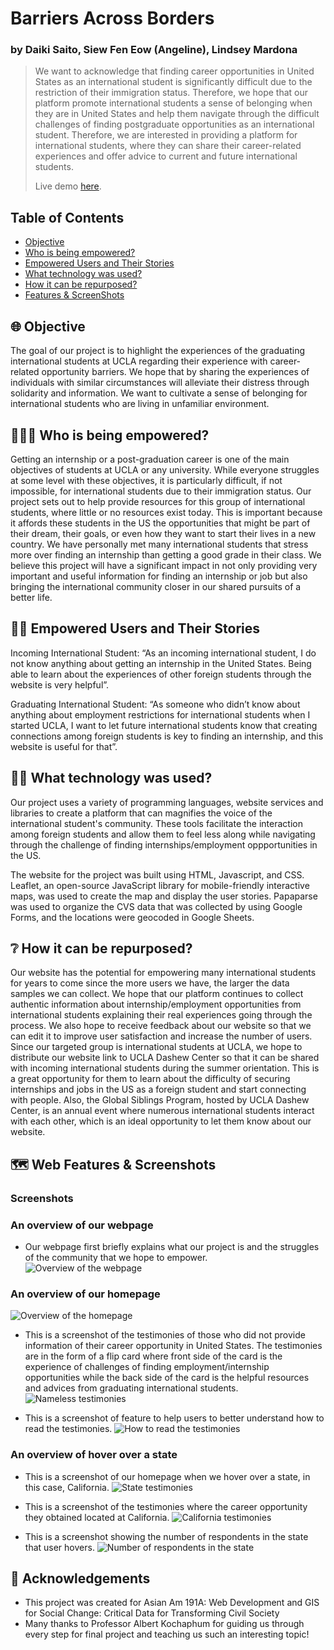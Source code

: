 # Barriers Across Borders
### by Daiki Saito, Siew Fen Eow (Angeline), Lindsey Mardona
> We want to acknowledge that finding career opportunities in United States as an international student is significantly difficult due to the restriction of their immigration status. Therefore, we hope that our platform promote international students a sense of belonging when they are in United States and help them navigate through the difficult challenges of finding postgraduate opportunities as an international student. Therefore, we are interested in providing a platform for international students, where they can share their career-related experiences and offer advice to current and future international students. 
>
> Live demo [here](https://lindseymardona.github.io/group-8/final/index.html).

## Table of Contents ##
* [Objective](#objective_Barriers_Across_Borders)
* [Who is being empowered?](#empowered_Barriers_Across_Borders)
* [Empowered Users and Their Stories](#stories_Barriers_Across_Borders)
* [What technology was used?](#technology_Barriers_Across_Borders)
* [How it can be repurposed?](#repurposed_Barriers_Across_Borders)
* [Features & ScreenShots](#screenshots_Barriers_Across_Borders)

## 🌐 Objective<a name="objective_Barriers_Across_Borders"></a> ##

The goal of our project is to highlight the experiences of the graduating international students at UCLA regarding their experience with career-related opportunity barriers. We hope that by sharing the experiences of individuals with similar circumstances will alleviate their distress through solidarity and information. We want to cultivate a sense of belonging for international students who are living in unfamiliar environment.

## 🧑‍🤝‍🧑 Who is being empowered?<a name="empowered_Barriers_Across_Borders"></a> ##

Getting an internship or a post-graduation career is one of the main objectives of students at UCLA or any university. While everyone struggles at some level with these objectives, it is particularly difficult, if not impossible, for international students due to their immigration status. Our project sets out to help provide resources for this group of international students, where little or no resources exist today. This is important because it affords these students in the US the opportunities that might be part of their dream, their goals, or even how they want to start their lives in a new country. We have personally met many international students that stress more over finding an internship than getting a good grade in their class. We believe this project will have a significant impact in not only providing very important and useful information for finding an internship or job but also bringing the international community closer in our shared pursuits of a better life.

## 💪🏼 Empowered Users and Their Stories<a name="stories_Barriers_Across_Borders"></a> ##

Incoming International Student: “As an incoming international student, I do not know anything about getting an internship in the United States. Being able to learn about the experiences of other foreign students through the website is very helpful”. 

Graduating International Student: “As someone who didn’t know about anything about employment restrictions for international students when I started UCLA, I want to let future international students know that creating connections among foreign students is key to finding an internship, and this website is useful for that”.

## 🧑‍💻 What technology was used?<a name="technology_Barriers_Across_Borders"></a> ##

Our project uses a variety of programming languages, website services and libraries to create a platform that can magnifies the voice of the international student's community. These tools facilitate the interaction among foreign students and allow them to feel less along while navigating through the challenge of finding internships/employment oppportunities in the US. 

The website for the project was built using HTML, Javascript, and CSS. Leaflet, an open-source JavaScript library for mobile-friendly interactive maps, was used to create the map and display the user stories. Papaparse was used to organize the CVS data that was collected by using Google Forms, and the locations were geocoded in Google Sheets. 

## ❔ How it can be repurposed?<a name="repurposed_Barriers_Across_Borders"></a> ##

Our website has the potential for empowering many international students for years to come since the more users we have, the larger the data samples we can collect. We hope that our platform continues to collect authentic information about internship/employment opportunities from international students explaining their real experiences going through the process. We also hope to receive feedback about our website so that we can edit it to improve user satisfaction and increase the number of users. 
Since our targeted group is international students at UCLA, we hope to distribute our website link to UCLA Dashew Center so that it can be shared with incoming international students during the summer orientation. This is a great opportunity for them to learn about the difficulty of securing internships and jobs in the US as a foreign student and start connecting with people. Also, the Global Siblings Program, hosted by UCLA Dashew Center, is an annual event where numerous international students interact with each other, which is an ideal opportunity to let them know about our website. 

## 🗺️ Web Features & Screenshots<a name="screenshots_Barriers_Across_Borders"></a> ##

### Screenshots

### An overview of our webpage
- Our webpage first briefly explains what our project is and the struggles of the community that we hope to empower.
![Overview of the webpage](./final/overview.png)

### An overview of our homepage
![Overview of the homepage](./final/homepage.png)

- This is a screenshot of the testimonies of those who did not provide information of their career opportunity in United States. The testimonies are in the form of a flip card where front side of the card is the experience of challenges of finding employment/internship opportunities while the back side of the card is the helpful resources and advices from graduating international students.
![Nameless testimonies](./final/nameless_testimonies.png)

- This is a screenshot of feature to help users to better understand how to read the testimonies.
![How to read the testimonies](./final/guideline_testimonials.png)

### An overview of hover over a state
- This is a screenshot of our homepage when we hover over a state, in this case, California.
![State testimonies](./final/actual_testimonials.png)

- This is a screenshot of the testimonies where the career opportunity they obtained located at California.
![California testimonies](./final/california_testimonials.png)

- This is a screenshot showing the number of respondents in the state that user hovers.
![Number of respondents in the state](./final/number_respondents.png)

## 👥 Acknowledgements
* This project was created for Asian Am 191A: Web Development and GIS for Social Change: Critical Data for Transforming Civil Society
* Many thanks to Professor Albert Kochaphum for guiding us through every step for final project and teaching us such an interesting topic!
